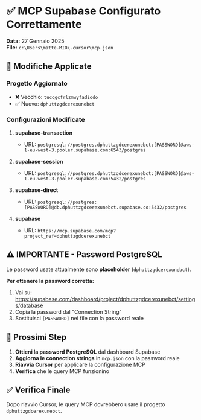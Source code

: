 # ✅ MCP Supabase Configurato Correttamente

**Data:** 27 Gennaio 2025  
**File:** `c:\Users\matte.MIO\.cursor\mcp.json`

## 🔧 Modifiche Applicate

### Progetto Aggiornato
- ❌ Vecchio: `tucqgcfrlzmwyfadiodo`
- ✅ Nuovo: `dphuttzgdcerexunebct`

### Configurazioni Modificate

1. **supabase-transaction**
   - URL: `postgresql://postgres.dphuttzgdcerexunebct:[PASSWORD]@aws-1-eu-west-3.pooler.supabase.com:6543/postgres`

2. **supabase-session**
   - URL: `postgresql://postgres.dphuttzgdcerexunebct:[PASSWORD]@aws-1-eu-west-3.pooler.supabase.com:5432/postgres`

3. **supabase-direct**
   - URL: `postgresql://postgres:[PASSWORD]@db.dphuttzgdcerexunebct.supabase.co:5432/postgres`

4. **supabase**
   - URL: `https://mcp.supabase.com/mcp?project_ref=dphuttzgdcerexunebct`

## ⚠️ IMPORTANTE - Password PostgreSQL

Le password usate attualmente sono **placeholder** (`dphuttzgdcerexunebct`).

**Per ottenere la password corretta:**
1. Vai su: https://supabase.com/dashboard/project/dphuttzgdcerexunebct/settings/database
2. Copia la password dal "Connection String"
3. Sostituisci `[PASSWORD]` nei file con la password reale

## 🔄 Prossimi Step

1. **Ottieni la password PostgreSQL** dal dashboard Supabase
2. **Aggiorna le connection strings** in `mcp.json` con la password reale
3. **Riavvia Cursor** per applicare la configurazione MCP
4. **Verifica** che le query MCP funzionino

## ✅ Verifica Finale

Dopo riavvio Cursor, le query MCP dovrebbero usare il progetto `dphuttzgdcerexunebct`.


